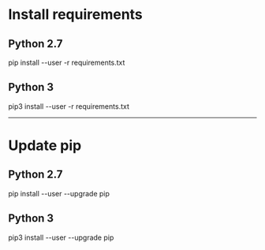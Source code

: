 # Install requirements

## Python 2.7
pip install --user -r requirements.txt

## Python 3
pip3 install --user -r requirements.txt

----

# Update pip

## Python 2.7
pip install --user --upgrade pip

## Python 3
pip3 install --user --upgrade pip
